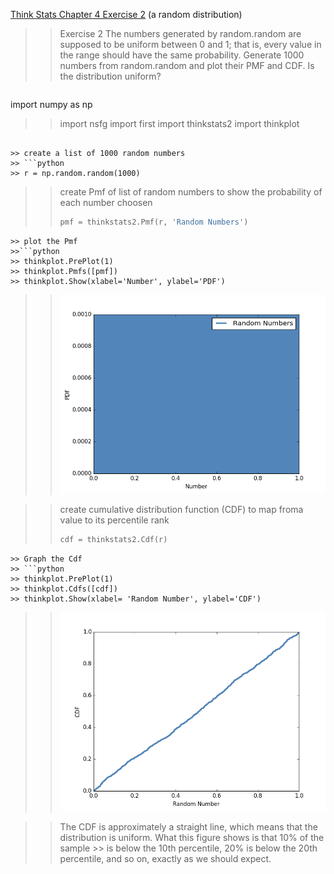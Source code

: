 [Think Stats Chapter 4 Exercise 2](http://greenteapress.com/thinkstats2/html/thinkstats2005.html#toc41) (a random distribution)

>> Exercise 2   The numbers generated by random.random are supposed to 
be uniform between 0 and 1; that is, every value in the range should have the same probability.
Generate 1000 numbers from random.random and plot their PMF and CDF. 
Is the distribution uniform?

>> ```python
import numpy as np

>> import nsfg
>> import first
>> import thinkstats2
>> import thinkplot
```

>> create a list of 1000 random numbers
>> ```python 
>> r = np.random.random(1000)
```

>> create Pmf of list of random numbers to show the probability of each number choosen
>>```python
>> pmf = thinkstats2.Pmf(r, 'Random Numbers')
```
>> plot the Pmf
>>```python
>> thinkplot.PrePlot(1)
>> thinkplot.Pmfs([pmf])
>> thinkplot.Show(xlabel='Number', ylabel='PDF')
```
>> ![Graph](https://github.com/anaelisagentle/dsp/blob/master/img/chap04_pmf_graph.png)

>> create cumulative distribution function (CDF) to map froma value to its percentile rank
>> ```python
>> cdf = thinkstats2.Cdf(r)
```
>> Graph the Cdf
>> ```python
>> thinkplot.PrePlot(1)
>> thinkplot.Cdfs([cdf])
>> thinkplot.Show(xlabel= 'Random Number', ylabel='CDF')
```
>> ![Graph](https://github.com/anaelisagentle/dsp/blob/master/img/chap04_Cdf_graph.png)

>> The CDF is approximately a straight line, which means that the distribution is uniform. What this figure shows is that 10% of the sample >> is below the 10th percentile, 20% is below the 20th percentile, and so on, exactly as we should expect.
